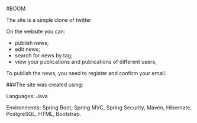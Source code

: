 #BOOM

The site is a simple clone of twitter

On the website you can:
* publish news;
* edit news;
* search for news by tag;
* view your publications and publications of different users;

To publish the news, you need to register and confirm your email.

###The site was created using:

Languages: Java

Environments: Spring Boot, Spring MVC, Spring Security, Maven, Hibernate,
PostgreSQL, HTML, Bootstrap.
